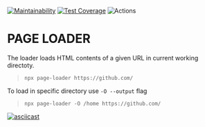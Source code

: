 [![Maintainability](https://api.codeclimate.com/v1/badges/b1c0db26234469206a07/maintainability)](https://codeclimate.com/github/IoannP/backend-project-lvl3/maintainability) [![Test Coverage](https://api.codeclimate.com/v1/badges/b1c0db26234469206a07/test_coverage)](https://codeclimate.com/github/IoannP/backend-project-lvl3/test_coverage) ![Actions](https://github.com/IoannP/backend-project-lvl3/workflows/Actions/badge.svg)

# PAGE LOADER

The loader loads HTML contents of a given URL in current working directoty.
> `npx page-loader https://github.com/`

To load in specific directory use `-O --output` flag
> `npx page-loader -O /home https://github.com/`


[![asciicast](https://asciinema.org/a/hbepqMk6qkFmFLwWv4uyHCyWn.svg)](https://asciinema.org/a/hbepqMk6qkFmFLwWv4uyHCyWn)